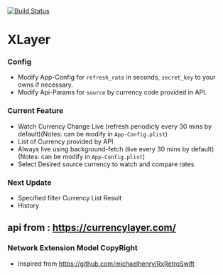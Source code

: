 [![Build Status](https://travis-ci.org/nsnull0/XLayer.svg?branch=master)](https://travis-ci.org/nsnull0/XLayer)


# XLayer

### Config
- Modify App-Config  for `refresh_rate` in seconds, `secret_key` to your owns if necessary.
- Modify Api-Params for `source` by currency code provided in API.

### Current Feature
- Watch Currency Change Live (refresh periodicly every 30 mins by default)(Notes: can be modify in `App-Config.plist`)
- List of Currency provided by API
- Always live using background-fetch (live every 30 mins by default)(Notes: can be modify in `App-Config.plist`)
- Select Desired source currency to watch and compare rates

### Next Update 
- Specified filter Currency List Result
- History

## api from :  https://currencylayer.com/

### Network Extension Model CopyRight
- Inspired from https://github.com/michaelhenry/RxRetroSwift





